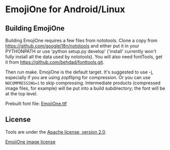# EmojiOne for Android/Linux

## Building EmojiOne

Building EmojiOne requires a few files from nototools.  Clone a copy from
https://github.com/googlei18n/nototools and either put it in your PYTHONPATH or
use 'python setup.py develop' ('install' currently won't fully install all the
data used by nototools).  You will also need fontTools, get it from
https://github.com/behdad/fonttools.git.

Then run make.  EmojiOne is the default target.  It's suggested to use -j,
especially if you are using zopflipng for compression.  Or you can use `NOCOMPRESSING=1`
to skip compressing.  Intermediate products (compressed image files, for example)
will be put into a build subdirectory; the font will be at the top level.

Prebuilt font file: [EmojiOne.ttf](https://github.com/mxalbert1996/emojione-android/raw/master/fonts/EmojiOne.ttf)

## License

Tools are under the [Apache license, version 2.0](./LICENSE).

[EmojiOne image license](https://www.emojione.com/licenses/free)
